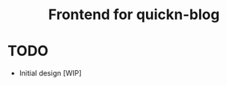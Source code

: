 <div align="center">
    <h1>
        Frontend for quickn-blog
    </h1>
</div>

# TODO

- Initial design [WIP]